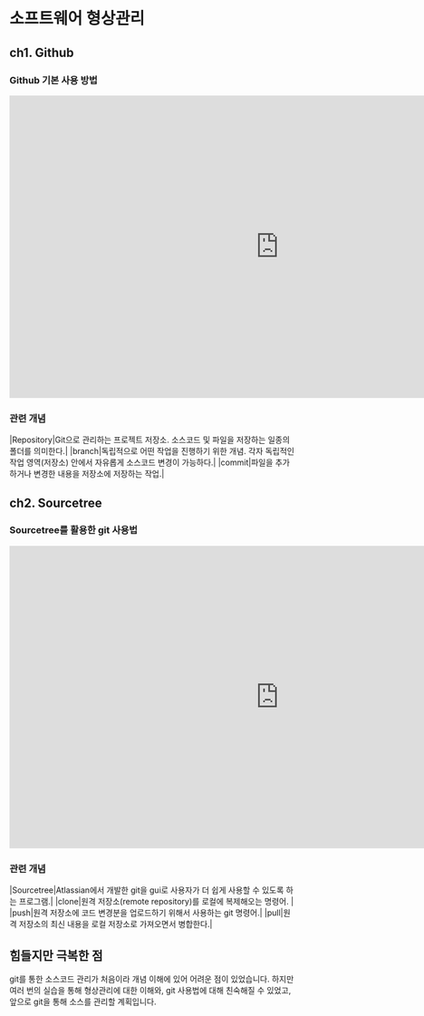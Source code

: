 # 소프트웨어 형상관리

## ch1. Github

### Github 기본 사용 방법

<iframe width="949" height="534" src="https://www.youtube.com/embed/8tC7smvmBXY" title="YouTube video player" frameborder="0" allow="accelerometer; autoplay; clipboard-write; encrypted-media; gyroscope; picture-in-picture" allowfullscreen></iframe>

### 관련 개념

|Repository|Git으로 관리하는 프로젝트 저장소. 소스코드 및 파일을 저장하는 일종의 폴더를 의미한다.|
|branch|독립적으로 어떤 작업을 진행하기 위한 개념. 각자 독립적인 작업 영역(저장소) 안에서 자유롭게 소스코드 변경이 가능하다.|
|commit|파일을 추가하거나 변경한 내용을 저장소에 저장하는 작업.|




## ch2. Sourcetree

### Sourcetree를 활용한 git 사용법

<iframe width="949" height="534" src="https://www.youtube.com/embed/ztexz2i-KmI" title="YouTube video player" frameborder="0" allow="accelerometer; autoplay; clipboard-write; encrypted-media; gyroscope; picture-in-picture" allowfullscreen></iframe>

### 관련 개념

|Sourcetree|Atlassian에서 개발한 git을 gui로 사용자가 더 쉽게 사용할 수 있도록 하는 프로그램.|
|clone|원격 저장소(remote repository)를 로컬에 복제해오는 명령어. |
|push|원격 저장소에 코드 변경분을 업로드하기 위해서 사용하는 git 명령어.|
|pull|원격 저장소의 최신 내용을 로컬 저장소로 가져오면서 병합한다.|




## 힘들지만 극복한 점

git를 통한 소스코드 관리가 처음이라 개념 이해에 있어 어려운 점이 있었습니다. 하지만 여러 번의 실습을 통해 형상관리에 대한 이해와, git 사용법에 대해 친숙해질 수 있었고, 
앞으로 git을 통해 소스를 관리할 계획입니다.
